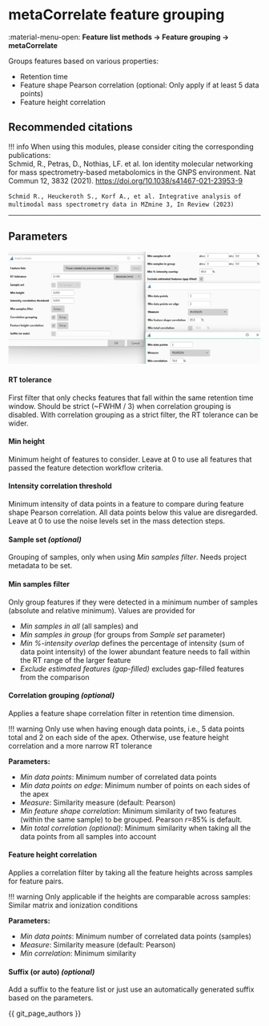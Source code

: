 # metaCorrelate feature grouping

:material-menu-open: **Feature list methods → Feature grouping → metaCorrelate** 

Groups features based on various properties:
- Retention time
- Feature shape Pearson correlation (optional: Only apply if at least 5 data points)
- Feature height correlation


## Recommended citations
!!! info
    When using this modules, please consider citing the corresponding publications:<br>
    Schmid, R., Petras, D., Nothias, LF. et al. Ion identity molecular networking for mass spectrometry-based metabolomics in the GNPS environment. Nat Commun 12, 3832 (2021). https://doi.org/10.1038/s41467-021-23953-9
    
    Schmid R., Heuckeroth S., Korf A., et al. Integrative analysis of multimodal mass spectrometry data in MZmine 3, In Review (2023)


---


## Parameters
![Example image description](dialog.png)


#### RT tolerance
First filter that only checks features that fall within the same retention time window. Should be strict (~FWHM / 3) 
when correlation grouping is disabled. With correlation grouping as a strict filter, the RT tolerance can be wider.

#### Min height
Minimum height of features to consider. Leave at 0 to use all features that passed the feature detection workflow 
criteria.

#### Intensity correlation threshold
Minimum intensity of data points in a feature to compare during feature shape Pearson correlation. All data points 
below this value are disregarded. Leave at 0 to use the noise levels set in the mass detection steps. 

#### Sample set _(optional)_ 
Grouping of samples, only when using _Min samples filter_. Needs project metadata to be set. 

#### Min samples filter
Only group features if they were detected in a minimum number of samples (absolute and relative minimum). Values are 
provided for 
- _Min samples in all_ (all samples) and 
- _Min samples in group_ (for groups from _Sample set_ parameter)
- _Min %-intensity overlap_ defines the percentage of intensity (sum of data point intensity) of the lower abundant 
  feature needs to fall within the RT range of the larger feature
- _Exclude estimated features (gap-filled)_ excludes gap-filled features from the comparison

#### Correlation grouping _(optional)_
Applies a feature shape correlation filter in retention time dimension. 

!!! warning
    Only use when having enough data points, i.e., 5 data points total and 2 on each side of the apex. Otherwise, 
use feature height correlation and a more narrow RT tolerance

**Parameters:**
- _Min data points_: Minimum number of correlated data points
- _Min data points on edge_: Minimum number of points on each sides of the apex
- _Measure_: Similarity measure (default: Pearson)
- _Min feature shape correlation_: Minimum similarity of two features (within the same sample) to be grouped. Pearson 
  _r_=85% is default.
- _Min total correlation (optional)_: Minimum similarity when taking all the data points from all samples into account

#### Feature height correlation
Applies a correlation filter by taking all the feature heights across samples for feature pairs. 

!!! warning
    Only applicable if the heights are comparable across samples: Similar matrix and ionization conditions

**Parameters:**
- _Min data points_: Minimum number of correlated data points (samples)
- _Measure_: Similarity measure (default: Pearson)
- _Min correlation_: Minimum similarity

#### Suffix (or auto) _(optional)_
Add a suffix to the feature list or just use an automatically generated suffix based on the parameters.


{{ git_page_authors }}
